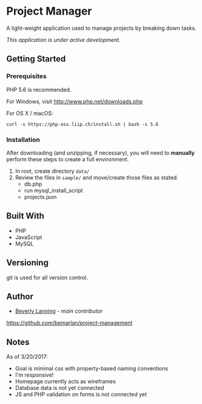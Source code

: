 # Project Manager
A light-weight application used to manage projects by breaking down tasks.

_This application is under active development._

## Getting Started

### Prerequisites
PHP 5.6 is recommended.

For Windows, visit http://www.php.net/downloads.php

For OS X / macOS:

```curl -s https://php-osx.liip.ch/install.sh | bash -s 5.6```

### Installation
After downloading (and unzipping, if necessary), you will need to **manually** perform these steps to create a full environment.

1. In root, create directory `data/`
2. Review the files in `sample/` and move/create those files as stated.
	- db.php
	- run mysql_install_script
	- projects.json

## Built With
- PHP
- JavaScript
- MySQL

## Versioning
git is used for all version control.

## Author
- [Beverly Lanning](http://devbev.us) - _main contributor_

https://github.com/bemarlan/project-management

## Notes

As of 3/20/2017:

- Goal is minimal css with property-based naming conventions
- I'm responsive!
- Homepage currently acts as wireframes
- Database data is not yet connected
- JS and PHP validation on forms is not connected yet